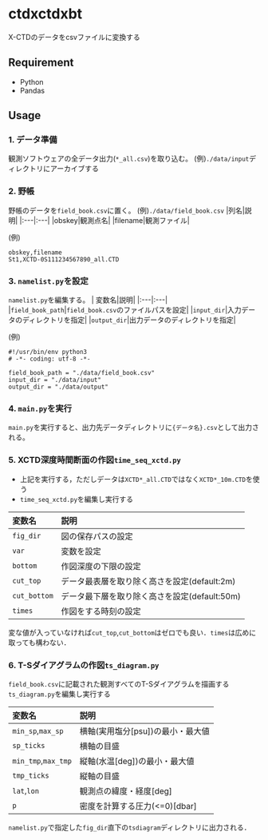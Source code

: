 # ctdxctdxbt

X-CTDのデータをcsvファイルに変換する

## Requirement
- Python
- Pandas

## Usage

### 1. データ準備
観測ソフトウェアの全データ出力(```*_all.csv```)を取り込む。
(例)```./data/input```ディレクトリにアーカイブする  

### 2. 野帳
野帳のデータを```field_book.csv```に置く。
(例)```./data/field_book.csv```
|列名|説明|
|:---|:---|
|obskey|観測点名|
|filename|観測ファイル|  

(例)  
```
obskey,filename
St1,XCTD-0S111234567890_all.CTD
```
  
### 3. ```namelist.py```を設定
```namelist.py```を編集する。
| 変数名|説明|
|:---|:---|
|```field_book_path```|```field_book.csv```のファイルパスを設定|
|```input_dir```|入力データのディレクトリを指定|
|```output_dir```|出力データのディレクトリを指定|

(例)
```
#!/usr/bin/env python3
# -*- coding: utf-8 -*-

field_book_path = "./data/field_book.csv"
input_dir = "./data/input"
output_dir = "./data/output"
```

### 4. ```main.py```を実行
```main.py```を実行すると、出力先データディレクトリに```{データ名}.csv```として出力される。

### 5. XCTD深度時間断面の作図```time_seq_xctd.py```
- 上記を実行する，ただしデータは```XCTD*_all.CTD```ではなく```XCTD*_10m.CTD```を使う
- ```time_seq_xctd.py```を編集し実行する
  
| 変数名|説明|
|:---|:---|
|```fig_dir```|図の保存パスの設定|
|```var```|変数を設定|
|```bottom```|作図深度の下限の設定|
|```cut_top```|データ最表層を取り除く高さを設定(default:2m)|
|```cut_bottom```|データ最下層を取り除く高さを設定(default:50m)|
|```times```|作図をする時刻の設定|  

変な値が入っていなければ```cut_top```,```cut_bottom```はゼロでも良い．```times```は広めに取っても構わない．

### 6. T-Sダイアグラムの作図```ts_diagram.py```
```field_book.csv```に記載された観測すべてのT-Sダイアグラムを描画する
```ts_diagram.py```を編集し実行する

|変数名|説明|
|:---|:---|
|```min_sp```,```max_sp```|横軸(実用塩分[psu])の最小・最大値|
|```sp_ticks```|横軸の目盛|
|```min_tmp```,```max_tmp```|縦軸(水温[deg])の最小・最大値|
|```tmp_ticks```|縦軸の目盛|
|```lat```,```lon```|観測点の緯度・経度[deg]|
|```p```|密度を計算する圧力(<=0)[dbar]|

```namelist.py```で指定した```fig_dir```直下の```tsdiagram```ディレクトリに出力される．